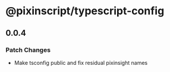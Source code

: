 # @pixinscript/typescript-config

## 0.0.4

### Patch Changes

- Make tsconfig public and fix residual pixinsight names
